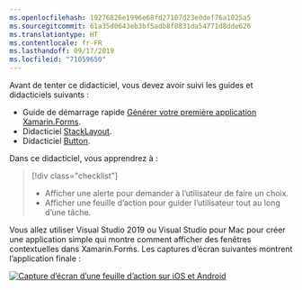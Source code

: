 ```yaml
---
ms.openlocfilehash: 19276826e1996e68fd27107d23e0def76a1025a5
ms.sourcegitcommit: 61a35d0643eb3bf5adb8f8831da54771d8dde626
ms.translationtype: HT
ms.contentlocale: fr-FR
ms.lasthandoff: 09/17/2019
ms.locfileid: "71059650"
---
```

Avant de tenter ce didacticiel, vous devez avoir suivi les guides et didacticiels suivants :

- Guide de démarrage rapide [Générer votre première application Xamarin.Forms](~/get-started/first-app/index.md).
- Didacticiel [StackLayout](~/get-started/tutorials/stacklayout/index.yml).
- Didacticiel [Button](~/get-started/tutorials/button/index.yml).

Dans ce didacticiel, vous apprendrez à :

> [!div class="checklist"]
>
> - Afficher une alerte pour demander à l’utilisateur de faire un choix.
> - Afficher une feuille d’action pour guider l’utilisateur tout au long d’une tâche.

Vous allez utiliser Visual Studio 2019 ou Visual Studio pour Mac pour créer une application simple qui montre comment afficher des fenêtres contextuelles dans Xamarin.Forms. Les captures d’écran suivantes montrent l’application finale :

[![Capture d’écran d’une feuille d’action sur iOS et Android](../images/actionsheet-reduced.png "Feuille d’action guidant les utilisateurs dans une tâche")](../images/actionsheet-large.png#lightbox "Feuille d’action guidant les utilisateurs dans une tâche")
